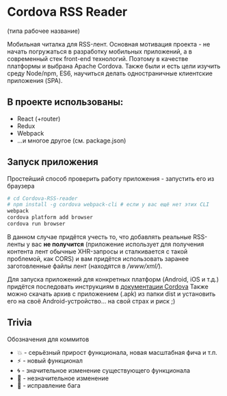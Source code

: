 # Cordova RSS Reader
(типа рабочее название)

Мобильная читалка для RSS-лент.
Основная мотивация проекта - не начать погружаться в разработку мобильных приложений, а в современный стек front-end технологий. Поэтому в качестве платформы
и выбрана Apache Cordova.
Также были и есть цели изучить среду Node/npm, ES6, научиться делать одностраничные клиентские приложения (SPA).

## В проекте использованы:
* React (+router)
* Redux
* Webpack
* ...и многое другое (см. package.json)

## Запуск приложения
Простейший способ проверить работу приложения - запустить его из браузера
```bash
# cd Cordova-RSS-reader
# npm install -g cordova webpack-cli # если у вас ещё нет этих CLI
webpack
cordova platform add browser
cordova run browser
```
В данном случае придётся учесть то, что добавлять реальные RSS-ленты у вас **не получится** (приложение использует для получения контента лент обычные XHR-запросы и сталкивается с такой проблемой, как CORS) и вам придётся использовать заранее заготовленные файлы лент (находятся в */www/xml/*).

Для запуска приложений для конкретных платформ (Android, iOS и т.д.) придётся последовать инструкциям в [документации Cordova](http://cordova.apache.org/docs/en/latest/guide/platforms/android/index.html)
Также можно скачать архив с приложением (.apk) из папки dist и установить его на своё Android-устройство... на свой страх и риск ;)

## Trivia
Обозначения для коммитов
* :boom: - серьёзный прирост функционала, новая масштабная фича и т.п.
* :zap: - новый функционал
* :cyclone: - значительное изменение существующего функционала
* :ghost: - незначительное изменение
* :bug: - исправление бага